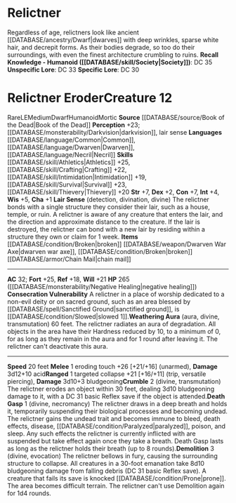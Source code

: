 ﻿---
ac: '32'
alignment: LE
all_resistance: null
burrow_speed: null
charisma: '+1'
climb_speed: null
constitution: '+7'
creature_ability:
- Consecration Vulnerability
- Crumble
- Death Gasp
- Demolition
- Lair Sense
- Weathering Aura
creature_family: '[[DATABASE/monsterfamily/Mortic|Mortic]]'
dexterity: '+2'
element: null
fly_speed: null
fortitude: '+25'
hardness: null
hp: 265 ( negative healing )
id: '1882'
immunity: null
intelligence: '+4'
land_speed: '20'
language:
- '[[DATABASE/language/Common|Common]]'
- '[[DATABASE/language/Dwarven|Dwarven]]'
- '[[DATABASE/language/Necril|Necril]]'
level: '12'
max_speed: '20'
name: Relictner Eroder
perception: '+23'
rarity: Rare
reflex: '+18'
resistance: null
rus_type_level: null
school: null
sense:
- '[[DATABASE/monsterability/Darkvision|darkvision]]'
- lair sense
size: Medium
skill:
- '[[DATABASE/skill/Athletics|Athletics]] +25'
- '[[DATABASE/skill/Crafting|Crafting]] +22'
- '[[DATABASE/skill/Intimidation|Intimidation]] +19'
- '[[DATABASE/skill/Survival|Survival]] +23'
- '[[DATABASE/skill/Thievery|Thievery]] +20'
source: '[[DATABASE/source/Book of the Dead|Book of the Dead]]'
speed:
- 20 feet
spell: null
strength: '+7'
strength_req: '7'
strongest_save:
- Fortitude
swim_speed: null
trait:
- '[[DATABASE/trait/Dwarf|Dwarf]]'
- '[[DATABASE/trait/Humanoid|Humanoid]]'
- '[[DATABASE/trait/Mortic|Mortic]]'
- '[[DATABASE/trait/Rare|Rare]]'
type: Creature
vision: Darkvision
weakest_save:
- Reflex
weakness: null
will: '+21'
wisdom: '+5'

---
# Relictner

Regardless of age, relictners look like ancient [[DATABASE/ancestry/Dwarf|dwarves]] with deep wrinkles, sparse white hair, and decrepit forms. As their bodies degrade, so too do their surroundings, with even the finest architecture crumbling to ruins.
**Recall Knowledge - Humanoid ([[DATABASE/skill/Society|Society]])**: DC 35
**Unspecific Lore**: DC 33
**Specific Lore**: DC 30

# Relictner Eroder<span class="item-type">Creature 12</span>

<span class="trait-rare item-trait">Rare</span><span class="trait-alignment item-trait">LE</span><span class="trait-size item-trait">Medium</span><span class="item-trait">Dwarf</span><span class="item-trait">Humanoid</span><span class="item-trait">Mortic</span>
**Source** [[DATABASE/source/Book of the Dead|Book of the Dead]]
**Perception** +23; [[DATABASE/monsterability/Darkvision|darkvision]], lair sense
**Languages** [[DATABASE/language/Common|Common]], [[DATABASE/language/Dwarven|Dwarven]], [[DATABASE/language/Necril|Necril]]
**Skills** [[DATABASE/skill/Athletics|Athletics]] +25, [[DATABASE/skill/Crafting|Crafting]] +22, [[DATABASE/skill/Intimidation|Intimidation]] +19, [[DATABASE/skill/Survival|Survival]] +23, [[DATABASE/skill/Thievery|Thievery]] +20
**Str** +7, **Dex** +2, **Con** +7, **Int** +4, **Wis** +5, **Cha** +1
**Lair Sense** (detection, divination, divine) The relictner bonds with a single structure they consider their lair, such as a house, temple, or ruin. A relictner is aware of any creature that enters the lair, and the direction and approximate distance to the creature. If the lair is destroyed, the relictner can bond with a new lair by residing within a structure they own or claim for 1 week.
**Items** [[DATABASE/condition/Broken|broken]] [[DATABASE/weapon/Dwarven War Axe|dwarven war axe]], [[DATABASE/condition/Broken|broken]] [[DATABASE/armor/Chain Mail|chain mail]]

---
**AC** 32; **Fort** +25, **Ref** +18, **Will** +21
**HP** 265 ([[DATABASE/monsterability/Negative Healing|negative healing]])
<span class="in-box-ability">**Consecration Vulnerability** A relictner in a place of worship dedicated to a non-evil deity or on sacred ground, such as an area blessed by [[DATABASE/spell/Sanctified Ground|sanctified ground]], is [[DATABASE/condition/Slowed|slowed 1]].</span><span class="in-box-ability">**Weathering Aura** (aura, divine, transmutation) 60 feet. The relictner radiates an aura of degradation. All objects in the area have their Hardness reduced by 10, to a minimum of 0, for as long as they remain in the aura and for 1 round after leaving it. The relictner can't deactivate this aura.</span>

---
**Speed** 20 feet
<span class="in-box-ability">**Melee** <span class="action-icon">1</span> eroding touch +26 [+21/+16] (unarmed), **Damage** 3d12+10 acid</span><span class="in-box-ability">**Ranged** <span class="action-icon">1</span> targeted collapse +21 [+16/+11] (trip, versatile piercing), **Damage** 3d10+3 bludgeoning</span><span class="in-box-ability">**Crumble** <span class="action-icon">2</span> (divine, transmutation) The relictner erodes an object within 30 feet, dealing 3d10 bludgeoning damage to it, with a DC 31 basic Reflex save if the object is attended.</span><span class="in-box-ability">**Death Gasp** <span class="action-icon">1</span> (divine, necromancy) The relictner draws in a deep breath and holds it, temporarily suspending their biological processes and becoming undead. The relictner gains the undead trait and becomes immune to bleed, death effects, disease, [[DATABASE/condition/Paralyzed|paralyzed]], poison, and sleep. Any such effects the relictner is currently inflicted with are suspended but take effect again once they take a breath. Death Gasp lasts as long as the relictner holds their breath (up to 8 rounds).</span><span class="in-box-ability">**Demolition** <span class="action-icon">3</span> (divine, evocation) The relictner bellows in fury, causing the surrounding structure to collapse. All creatures in a 30-foot emanation take 8d10 bludgeoning damage from falling debris (DC 31 basic Reflex save). A creature that fails its save is knocked [[DATABASE/condition/Prone|prone]]. The area becomes difficult terrain. The relictner can't use Demolition again for 1d4 rounds.</span>